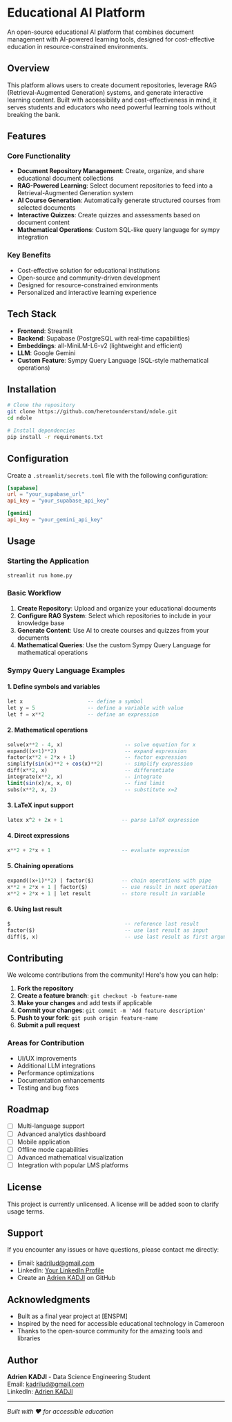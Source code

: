# Educational AI Platform

An open-source educational AI platform that combines document management with AI-powered learning tools, designed for cost-effective education in resource-constrained environments.

## Overview

This platform allows users to create document repositories, leverage RAG (Retrieval-Augmented Generation) systems, and generate interactive learning content. Built with accessibility and cost-effectiveness in mind, it serves students and educators who need powerful learning tools without breaking the bank.

## Features

### Core Functionality
- **Document Repository Management**: Create, organize, and share educational document collections
- **RAG-Powered Learning**: Select document repositories to feed into a Retrieval-Augmented Generation system
- **AI Course Generation**: Automatically generate structured courses from selected documents
- **Interactive Quizzes**: Create quizzes and assessments based on document content
- **Mathematical Operations**: Custom SQL-like query language for sympy integration

### Key Benefits
- Cost-effective solution for educational institutions
- Open-source and community-driven development
- Designed for resource-constrained environments
- Personalized and interactive learning experience

## Tech Stack

- **Frontend**: Streamlit
- **Backend**: Supabase (PostgreSQL with real-time capabilities)
- **Embeddings**: all-MiniLM-L6-v2 (lightweight and efficient)
- **LLM**: Google Gemini
- **Custom Feature**: Sympy Query Language (SQL-style mathematical operations)

## Installation

```bash
# Clone the repository
git clone https://github.com/heretounderstand/ndole.git
cd ndole

# Install dependencies
pip install -r requirements.txt
```

## Configuration

Create a `.streamlit/secrets.toml` file with the following configuration:

```toml
[supabase]
url = "your_supabase_url"
api_key = "your_supabase_api_key"

[gemini]
api_key = "your_gemini_api_key"
```

## Usage

### Starting the Application

```bash
streamlit run home.py
```

### Basic Workflow

1. **Create Repository**: Upload and organize your educational documents
2. **Configure RAG System**: Select which repositories to include in your knowledge base
3. **Generate Content**: Use AI to create courses and quizzes from your documents
4. **Mathematical Queries**: Use the custom Sympy Query Language for mathematical operations

### Sympy Query Language Examples

#### 1. Define symbols and variables
```sql
let x                     -- define a symbol
let y = 5                 -- define a variable with value
let f = x**2              -- define an expression
```

#### 2. Mathematical operations
```sql
solve(x**2 - 4, x)                    -- solve equation for x
expand((x+1)**2)                      -- expand expression
factor(x**2 + 2*x + 1)                -- factor expression
simplify(sin(x)**2 + cos(x)**2)       -- simplify expression
diff(x**2, x)                         -- differentiate
integrate(x**2, x)                    -- integrate
limit(sin(x)/x, x, 0)                 -- find limit
subs(x**2, x, 2)                      -- substitute x=2
```

#### 3. LaTeX input support
```sql
latex x^2 + 2x + 1                   -- parse LaTeX expression
```

#### 4. Direct expressions
```sql
x**2 + 2*x + 1                       -- evaluate expression
```

#### 5. Chaining operations
```sql
expand((x+1)**2) | factor($)         -- chain operations with pipe
x**2 + 2*x + 1 | factor($)           -- use result in next operation
x**2 + 2*x + 1 | let result          -- store result in variable
```

#### 6. Using last result
```sql
$                                     -- reference last result
factor($)                             -- use last result as input
diff($, x)                            -- use last result as first argument
```

## Contributing

We welcome contributions from the community! Here's how you can help:

1. **Fork the repository**
2. **Create a feature branch**: `git checkout -b feature-name`
3. **Make your changes** and add tests if applicable
4. **Commit your changes**: `git commit -m 'Add feature description'`
5. **Push to your fork**: `git push origin feature-name`
6. **Submit a pull request**

### Areas for Contribution

- UI/UX improvements
- Additional LLM integrations
- Performance optimizations
- Documentation enhancements
- Testing and bug fixes

## Roadmap

- [ ] Multi-language support
- [ ] Advanced analytics dashboard
- [ ] Mobile application
- [ ] Offline mode capabilities
- [ ] Advanced mathematical visualization
- [ ] Integration with popular LMS platforms

## License

This project is currently unlicensed. A license will be added soon to clarify usage terms.

## Support

If you encounter any issues or have questions, please contact me directly:

- Email: kadrilud@gmail.com
- LinkedIn: [Your LinkedIn Profile](https://linkedin.com/in/adrien-kadji-bb1720279)
- Create an [Adrien KADJI](https://github.com/heretounderstand/ndole/issues) on GitHub

## Acknowledgments

- Built as a final year project at [ENSPM]
- Inspired by the need for accessible educational technology in Cameroon
- Thanks to the open-source community for the amazing tools and libraries

## Author

**Adrien KADJI** - Data Science Engineering Student  
Email: kadrilud@gmail.com  
LinkedIn: [Adrien KADJI](https://linkedin.com/in/adrien-kadji-bb1720279)

---

*Built with ❤️ for accessible education*
